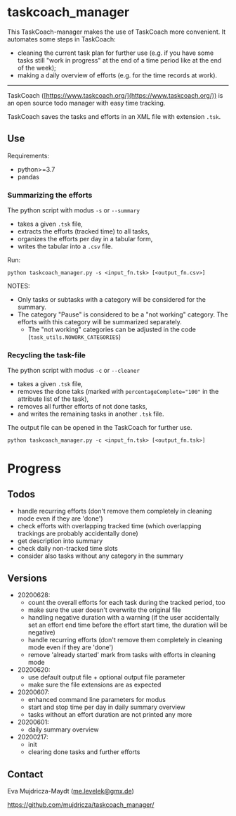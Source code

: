 # taskcoach_manager
This TaskCoach-manager makes the use of TaskCoach more convenient. It automates some steps in TaskCoach:
 - cleaning the current task plan for further use (e.g. if you have some tasks still "work in progress" at the end of a time period like at the end of the week);
 - making a daily overview of efforts (e.g. for the time records at work).
 
 ---


TaskCoach ([https://www.taskcoach.org/](https://www.taskcoach.org/)) is an open source todo manager with easy time tracking.

TaskCoach saves the tasks and efforts in an XML file with extension `.tsk`. 


## Use

Requirements:
- python>=3.7
- pandas


### Summarizing the efforts

The python script with modus `-s` or `--summary`
- takes a given `.tsk` file,
- extracts the efforts (tracked time) to all tasks,
- organizes the efforts per day in a tabular form,
- writes the tabular into a `.csv` file.

Run:
```
python taskcoach_manager.py -s <input_fn.tsk> [<output_fn.csv>]
```

NOTES:
 - Only tasks or subtasks with a category will be considered for the summary.
 - The category "Pause" is considered to be a "not working" category. The efforts with this category will be summarized separately. 
   * The "not working" categories can be adjusted in the code (`task_utils.NOWORK_CATEGORIES`)

### Recycling the task-file

The python script with modus `-c` or `--cleaner`
- takes a given `.tsk` file, 
- removes the done taks (marked with `percentageComplete="100"` in the attribute list of the task),
- removes all further efforts of not done tasks, 
- and writes the remaining tasks in another `.tsk` file. 

The output file can be opened in the TaskCoach for further use.

```
python taskcoach_manager.py -c <input_fn.tsk> [<output_fn.tsk>]
```

# Progress

## Todos

* handle recurring efforts (don't remove them completely in cleaning mode even if they are 'done')
* check efforts with overlapping tracked time (which overlapping trackings are probably accidentally done)
* get description into summary
* check daily non-tracked time slots 
* consider also tasks without any category in the summary


## Versions

- 20200628:
  * count the overall efforts for each task during the tracked period, too
  * make sure the user doesn't overwrite the original file
  * handling negative duration with a warning (if the user accidentally set an effort end time before the effort start time, the duration will be negative)
  * handle recurring efforts (don't remove them completely in cleaning mode even if they are 'done')
  * remove 'already started' mark from tasks with efforts in cleaning mode 
- 20200620:
  * use default output file + optional output file parameter
  * make sure the file extensions are as expected
- 20200607:
  * enhanced command line parameters for modus
  * start and stop time per day in daily summary overview
  * tasks without an effort duration are not printed any more
- 20200601:
  * daily summary overview
- 20200217: 
  * init
  * clearing done tasks and further efforts
 
## Contact

Eva Mujdricza-Maydt (me.levelek@gmx.de)

https://github.com/mujdricza/taskcoach_manager/

